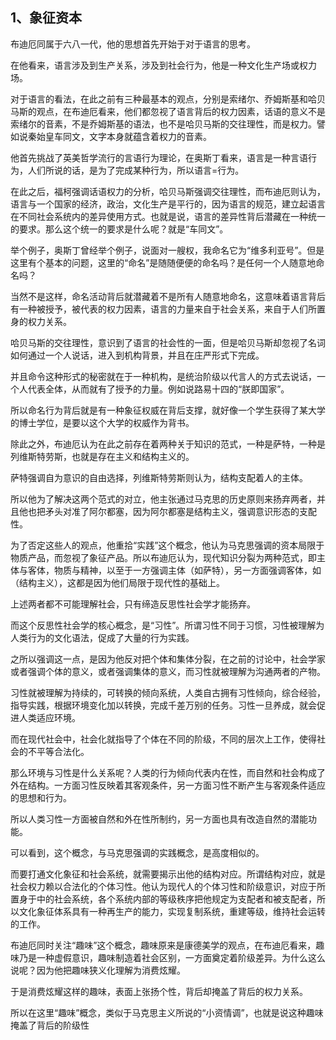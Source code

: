 <h2>1、象征资本</h2><p data-pid="7X-g8U9o">布迪厄同属于六八一代，他的思想首先开始于对于语言的思考。</p><p data-pid="y2jhYRKz">在他看来，语言涉及到生产关系，涉及到社会行为，他是一种文化生产场或权力场。</p><p data-pid="i_ZSPIJp">对于语言的看法，在此之前有三种最基本的观点，分别是索绪尔、乔姆斯基和哈贝马斯的观点，在布迪厄看来，他们都忽视了语言背后的权力因素，话语的意义不是索绪尔的音素，不是乔姆斯基的语法，也不是哈贝马斯的交往理性，而是权力。譬如说秦始皇车同文，文字本身就蕴含着权力的音素。</p><p data-pid="jqIJKhmF">他首先挑战了英美哲学流行的言语行为理论，在奥斯丁看来，语言是一种言语行为，人们所说的话，是为了完成某种行为，所以语言=行为。</p><p data-pid="Hwcbs5Vc">在此之后，福柯强调话语权力的分析，哈贝马斯强调交往理性，而布迪厄则认为，语言与一个国家的经济，政治，文化生产是平行的，因为语言的规范，建立起语言在不同社会系统内的差异使用方式。也就是说，语言的差异性背后潜藏在一种统一的要求。那么这个统一的要求是什么呢？就是“车同文”。</p><p data-pid="6S8tv8Gb">举个例子，奥斯丁曾经举个例子，说面对一艘权，我命名它为“维多利亚号”。但是这里有个基本的问题，这里的“命名”是随随便便的命名吗？是任何一个人随意地命名吗？</p><p data-pid="rVN4Vw2b">当然不是这样，命名活动背后就潜藏着不是所有人随意地命名，这意味着语言背后有一种被授予，被代表的权力因素，语言的力量来自于社会关系，来自于人们所置身的权力关系。</p><p data-pid="s1fBWqQF">哈贝马斯的交往理性，意识到了语言的社会性的一面，但是哈贝马斯却忽视了名词如何通过一个人说话，进入到机构背景，并且在庄严形式下完成。</p><p data-pid="nb3WbBJ5">并且命令这种形式的秘密就在于一种机构，是统治阶级以代言人的方式去说话，一个人代表全体，从而就有了授予的力量。例如说路易十四的“朕即国家”。</p><p data-pid="1QyRyTyq">所以命名行为背后就是有一种象征权威在背后支撑，就好像一个学生获得了某大学的博士学位，是要以这个大学的权威作为背书。</p><p data-pid="u20x6kUx">除此之外，布迪厄认为在此之前存在着两种关于知识的范式，一种是萨特，一种是列维斯特劳斯，也就是存在主义和结构主义的。</p><p data-pid="0LMumdBl">萨特强调自为意识的自由选择，列维斯特劳斯则认为，结构支配着人的主体。</p><p data-pid="l9S4PwmX">所以他为了解决这两个范式的对立，他主张通过马克思的历史原则来扬弃两者，并且他也把矛头对准了阿尔都塞，因为阿尔都塞是结构主义，强调意识形态的支配性。</p><p data-pid="agoSdVaH">为了否定这些人的观点，他重拾“实践”这个概念，他认为马克思强调的资本局限于物质产品，而忽视了象征产品。所以布迪厄认为，现代知识分裂为两种范式，即主体与客体，物质与精神，以至于一方强调主体（如萨特），另一方面强调客体，如（结构主义），这都是因为他们局限于现代性的基础上。</p><p data-pid="3xFwQtti">上述两者都不可能理解社会，只有缔造反思性社会学才能扬弃。</p><p data-pid="JE9oexgN">而这个反思性社会学的核心概念，是“习性”。所谓习性不同于习惯，习性被理解为人类行为的文化语法，促成了大量的行为实践。</p><p data-pid="x5HIjWu-">之所以强调这一点，是因为他反对把个体和集体分裂，在之前的讨论中，社会学家或者强调个体的意义，或者强调集体的意义，而习性就被理解为沟通两者的产物。</p><p data-pid="_2F7DW4x">习性就被理解为持续的，可转换的倾向系统，人类自古拥有习性倾向，综合经验，指导实践，根据环境变化加以转换，完成千差万别的任务。习性一旦养成，就会促进人类适应环境。</p><p data-pid="dPkgheB9">而在现代社会中，社会化就指导了个体在不同的阶级，不同的层次上工作，使得社会的不平等合法化。</p><p data-pid="CV41jzlH">那么环境与习性是什么关系呢？人类的行为倾向代表内在性，而自然和社会构成了外在结构。一方面习性反映着其客观条件，另一方面习性不断产生与客观条件适应的思想和行为。</p><p data-pid="IMAV3DK6">所以人类习性一方面被自然和外在性所制约，另一方面也具有改造自然的潜能功能。</p><p data-pid="_Xti3v7-">可以看到，这个概念，与马克思强调的实践概念，是高度相似的。</p><p data-pid="02ylm5RD">而要打通文化象征和社会系统，就需要揭示出他的结构对应。所谓结构对应，就是社会权力赖以合法化的个体习性。他认为现代人的个体习性和阶级意识，对应于所置身于中的社会系统，各个系统内部的等级秩序把他规定为支配者和被支配者，所以文化象征体系具有一种再生产的能力，实现复制系统，重建等级，维持社会运转的工作。</p><p data-pid="hKRMYSqB">布迪厄同时关注“趣味”这个概念，趣味原来是康德美学的观点，在布迪厄看来，趣味乃是一种虚假意识，趣味制造着社会区别，一方面奠定着阶级差异。为什么这么说呢？因为他把趣味狭义化理解为消费炫耀。</p><p data-pid="K5tSyKvN">于是消费炫耀这样的趣味，表面上张扬个性，背后却掩盖了背后的权力关系。</p><p data-pid="Hqj0dRzh">所以在这里“趣味”概念，类似于马克思主义所说的“小资情调”，也就是说这种趣味掩盖了背后的阶级性</p><p></p><p></p><p></p><p></p><p></p><p></p><p></p>